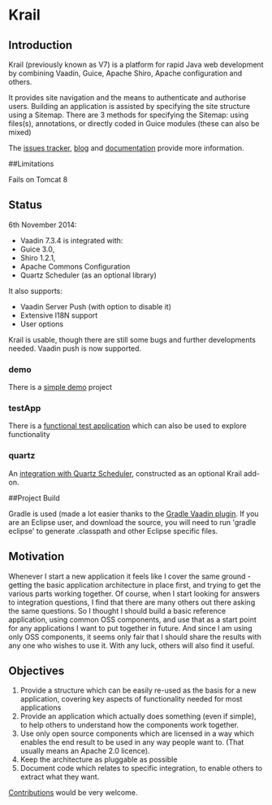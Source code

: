 # Krail

## Introduction
Krail (previously known as V7) is a platform for rapid Java web development by combining Vaadin, Guice, Apache Shiro, Apache configuration and others.

It provides site navigation and the means to authenticate and authorise users. 
Building an application is assisted by specifying the site structure using a Sitemap.  There are 3 methods for specifying the Sitemap: using files(s), annotations, or directly coded in Guice modules (these can also be mixed)


The [issues tracker](https://github.com/davidsowerby/v7/issues?milestone=7&state=open), [blog](http://rndjava.blogspot.co.uk/) and [documentation](https://sites.google.com/site/q3cjava/home) provide more information.  

##Limitations

Fails on Tomcat 8

## Status

6th November 2014:


* Vaadin 7.3.4 is integrated with:
* Guice 3.0, 
* Shiro 1.2.1, 
* Apache Commons Configuration
* Quartz Scheduler (as an optional library)

It also supports:

* Vaadin Server Push (with option to disable it)
* Extensive I18N support
* User options


Krail is usable, though there are still some bugs and further developments needed.  Vaadin push is now supported.


### demo

There is a [simple demo](https://github.com/davidsowerby/krail-demo) project

### testApp

There is a [functional test application](https://github.com/davidsowerby/krail-testApp) which can also be used to explore functionality

### quartz

An [integration with Quartz Scheduler](https://github.com/davidsowerby/krail-quartz), constructed as an optional Krail add-on.

##Project Build

Gradle is used (made a lot easier thanks to the [Gradle Vaadin plugin](https://github.com/johndevs/gradle-vaadin-plugin).  If you are an Eclipse user, and download the source, you will need to run 'gradle eclipse' to generate .classpath and other Eclipse specific files. 


## Motivation
Whenever I start a new application it feels like I cover the same ground - getting the basic application architecture in place first, and trying to get the various parts working together.  Of course, when I start looking for answers to integration questions, I find that there are many others out there asking the same questions.  So I thought I should build a basic reference application, using common OSS components, and use that as a start point for any applications I want to put together in future.  And since I am using only OSS components, it seems only fair that I should share the results with any one who wishes to use it.  With any luck, others will also find it useful.

## Objectives

1. Provide a structure which can be easily re-used as the basis for a new application, covering key aspects of functionality needed for most applications
1. Provide an application which actually does something (even if simple), to help others to understand how the components work together.
1. Use only open source components which are licensed in a way which enables the end result to be used in any way people want to.  (That usually means an Apache 2.0 licence).
1. Keep the architecture as pluggable as possible
1. Document code which relates to specific integration, to enable others to extract what they want.







[Contributions](https://sites.google.com/site/q3cjava/#TOC-Contributions) would be very welcome.
